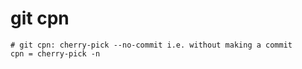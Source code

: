 # git cpn

```gitconfig
# git cpn: cherry-pick --no-commit i.e. without making a commit
cpn = cherry-pick -n
```
